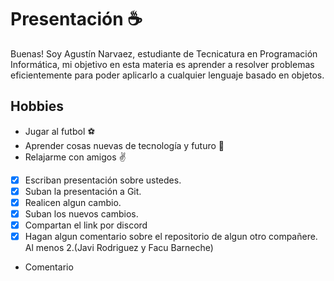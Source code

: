 # Presentación :coffee:
Buenas! Soy Agustín Narvaez, estudiante de Tecnicatura en Programación Informática, mi objetivo en esta materia es aprender a resolver problemas eficientemente para poder aplicarlo a cualquier lenguaje basado en objetos.

## Hobbies
 - Jugar al futbol :soccer:
 - Aprender cosas nuevas de tecnología y futuro :microscope:
 - Relajarme con amigos :v:

- [x] Escriban presentación sobre ustedes.
- [x] Suban la presentación a Git.
- [x] Realicen algun cambio.
- [x] Suban los nuevos cambios.
- [x] Compartan el link por discord
- [x] Hagan algun comentario sobre el repositorio de algun otro compañere. Al menos 2.(Javi Rodriguez y Facu Barneche)
+ Comentario

